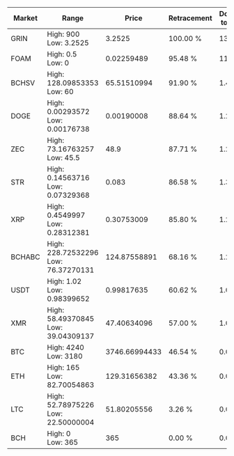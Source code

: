 | Market | Range | Price| Retracement | Doubles to 50% |
| --- | --- | --- | --- | --- |
| GRIN | High: 900<br />Low: 3.2525 | 3.2525 | 100.00 % | 138.86 |
| FOAM | High: 0.5<br />Low: 0 | 0.02259489 | 95.48 % | 11.06 |
| BCHSV | High: 128.09853353<br />Low: 60 | 65.51510994 | 91.90 % | 1.44 |
| DOGE | High: 0.00293572<br />Low: 0.00176738 | 0.00190008 | 88.64 % | 1.24 |
| ZEC | High: 73.16763257<br />Low: 45.5 | 48.9 | 87.71 % | 1.21 |
| STR | High: 0.14563716<br />Low: 0.07329368 | 0.083 | 86.58 % | 1.32 |
| XRP | High: 0.4549997<br />Low: 0.28312381 | 0.30753009 | 85.80 % | 1.20 |
| BCHABC | High: 228.72532296<br />Low: 76.37270131 | 124.87558891 | 68.16 % | 1.22 |
| USDT | High: 1.02<br />Low: 0.98399652 | 0.99817635 | 60.62 % | 1.00 |
| XMR | High: 58.49370845<br />Low: 39.04309137 | 47.40634096 | 57.00 % | 1.03 |
| BTC | High: 4240<br />Low: 3180 | 3746.66994433 | 46.54 % | 0.00 |
| ETH | High: 165<br />Low: 82.70054863 | 129.31656382 | 43.36 % | 0.00 |
| LTC | High: 52.78975226<br />Low: 22.50000004 | 51.80205556 | 3.26 % | 0.00 |
| BCH | High: 0<br />Low: 365 | 365 | 0.00 % | 0.00 |

